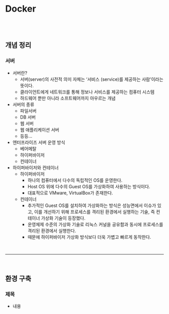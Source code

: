 # Docker

<br><br>

## 개념 정리
### 서버
- 서버란?
  - 서버(server)의 사전적 의미 자체는 ‘서비스 (service)를 제공하는 사람’이라는 뜻이다.
  - 클라이언트에게 네트워크를 통해 정보나 서비스를 제공하는 컴퓨터 시스템
  - 하드웨어 뿐만 아니라 소프트웨어까지 아우르는 개념
- 서버의 종류
  - 파일서버
  - DB 서버
  - 웹 서버
  - 웹 애플리케이션 서버
  - 등등...
- 엔터프라이즈 서버 운영 방식
  - 베어메탈
  - 하이퍼바이저
  - 컨테이너
- 하이퍼바이저와 컨테이너
  - 하이퍼바이저
    - 하나의 컴퓨터에서 다수의 독립적인 OS를 운영한다.
    - Host OS 위에 다수의 Guest OS를 가상화하여 사용하는 방식이다.
    - 대표적으로 VMware, VirtualBox가 존재한다.
  - 컨테이너
    - 추가적인 Guest OS를 설치하여 가상화하는 방식은 성능면에서 이슈가 있고, 이를 개선하기 위해 프로세스를 격리된 환경에서 실행하는 기술, 즉 컨테이너 가상화 기술이 등장했다.
    - 운영체제 수준의 가상화 기술로 리눅스 커널을 공유함과 동시에 프로세스를 격리된 환경에서 실행한다.
    - 때문에 하이퍼바이저 가상화 방식보다 더욱 가볍고 빠르게 동작한다.

<br><hr><br>

## 환경 구축
### 제목
- 내용
